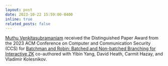 ```yaml
---
layout: post
date: 2023-10-22 15:59:00-0400
inline: true
related_posts: false
---
```


[Muthu Venkitasubramaniam](https://muthu.georgetown.domains) received the Distinguished Paper Award from the 2023 ACM Conference on Computer and Communication Security (CCS) for [Batchman and Robin: Batched and Non-batched Branching for Interactive ZK](https://eprint.iacr.org/2023/1257) co-authored with Yibin Yang, David Heath, Carmit Hazay, and Vladimir Kolesnikov.
